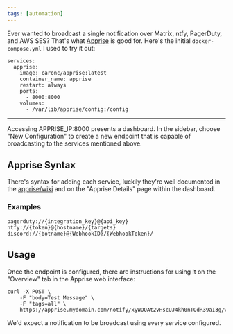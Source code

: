 ```yaml
---
tags: [automation]
---
```

Ever wanted to broadcast a single notification over Matrix, ntfy, PagerDuty, and AWS SES? That's what [Apprise](https://github.com/caronc/apprise/) is good for.
Here's the initial `docker-compose.yml` I used to try it out:
```docker title="docker-compose.yml"
services:
  apprise:
    image: caronc/apprise:latest
    container_name: apprise
    restart: always
    ports:
      - 8000:8000
    volumes:
      - /var/lib/apprise/config:/config
```
---
Accessing APPRISE_IP:8000 presents a dashboard. In the sidebar, choose "New Configuration" to create a new endpoint that is capable of broadcasting to the services mentioned above.
## Apprise Syntax
There's syntax for adding each service, luckily they're well documented in the [apprise/wiki](https://github.com/caronc/apprise/wiki) and on the "Apprise Details" page within the dashboard.

### Examples
```
pagerduty://{integration_key}@{api_key}
ntfy://{token}@{hostname}/{targets}
discord://{botname}@{WebhookID}/{WebhookToken}/
```

## Usage
Once the endpoint is configured, there are instructions for using it on the "Overview" tab in the Apprise web interface:
```
curl -X POST \  
    -F "body=Test Message" \  
    -F "tags=all" \  
    https://apprise.mydomain.com/notify/xyWOOAt2vHscUJ4kh0nTOdR39aI3g/Wm0p8LODPipnrVMajdwUzCi3H36nINXy3f
```

We'd expect a notification to be broadcast using every service configured.